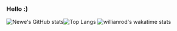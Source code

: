### Hello :)

![Newe's GitHub stats](https://github-readme-stats.vercel.app/api?username=ItsNewe&show_icons=true&count_private=true&theme=merko)![Top Langs](https://github-readme-stats.vercel.app/api/top-langs/?username=ItsNewe&layout=compact&theme=merko)
![willianrod's wakatime stats](https://github-readme-stats.vercel.app/api/wakatime?username=Newe&layout=compact&theme=merko)
<!--
**ItsNewe/ItsNewe** is a ✨ _special_ ✨ repository because its `README.md` (this file) appears on your GitHub profile.

Here are some ideas to get you started:

- 🔭 I’m currently working on ...
- 🌱 I’m currently learning ...
- 👯 I’m looking to collaborate on ...
- 🤔 I’m looking for help with ...
- 💬 Ask me about ...
- 📫 How to reach me: ...
- 😄 Pronouns: ...
- ⚡ Fun fact: ...
-->

